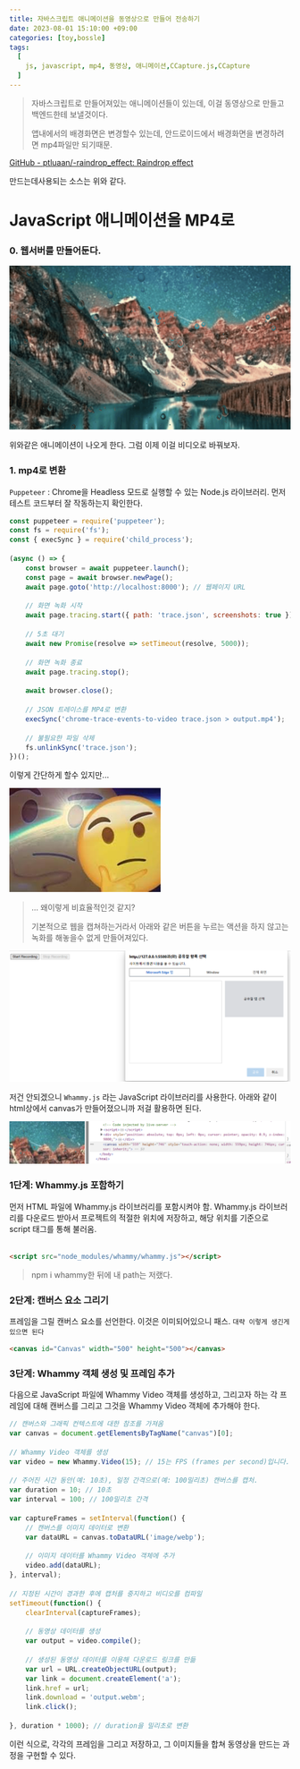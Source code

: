 ```yaml
---
title: 자바스크립트 애니메이션을 동영상으로 만들어 전송하기
date: 2023-08-01 15:10:00 +09:00
categories: [toy,bossle]
tags:
  [
    js, javascript, mp4, 동영상, 애니메이션,CCapture.js,CCapture
  ]
---
```


> 자바스크립트로 만들어져있는 애니메이션들이 있는데, 이걸 동영상으로 만들고 백엔드한테 보낼것이다.
>
> 앱내에서의 배경화면은 변경할수 있는데, 안드로이드에서 배경화면을 변경하려면 mp4파일만 되기때문.

   [GitHub - ptluaan/-raindrop_effect: Raindrop effect](https://github.com/ptluaan/-raindrop_effect) 

만드는데사용되는 소스는 위와 같다.

   



# JavaScript 애니메이션을 MP4로

### 0. 웹서버를 만들어둔다.

![rain](https://raw.githubusercontent.com/bunju20/image_server/main/img_/rain-1690874865460-3.gif)

위와같은 애니메이션이 나오게 한다. 그럼 이제 이걸 비디오로 바꿔보자.

   

### 1. mp4로 변환

`Puppeteer`  : Chrome을 Headless 모드로 실행할 수 있는 Node.js 라이브러리. 먼저 테스트 코드부터 잘 작동하는지 확인한다.

```js
const puppeteer = require('puppeteer');
const fs = require('fs');
const { execSync } = require('child_process');

(async () => {
    const browser = await puppeteer.launch();
    const page = await browser.newPage();
    await page.goto('http://localhost:8000'); // 웹페이지 URL

    // 화면 녹화 시작
    await page.tracing.start({ path: 'trace.json', screenshots: true });

    // 5초 대기
    await new Promise(resolve => setTimeout(resolve, 5000));

    // 화면 녹화 종료
    await page.tracing.stop();

    await browser.close();

    // JSON 트레이스를 MP4로 변환
    execSync('chrome-trace-events-to-video trace.json > output.mp4');

    // 불필요한 파일 삭제
    fs.unlinkSync('trace.json');
})();

```

이렇게 간단하게 할수 있지만...

![images](https://raw.githubusercontent.com/bunju20/image_server/main/img_/images-1691116659932-1.jpeg)

> ... 왜이렇게 비효율적인것 같지?
>
> 기본적으로 웹을 캡쳐하는거라서 아래와 같은 버튼을 누르는 액션을 하지 않고는 녹화를 해놓을수 없게 만들어져있다.

![image-20230804113832166](https://raw.githubusercontent.com/bunju20/image_server/main/img_/image-20230804113832166.png)



   

 저건 안되겠으니 `Whammy.js` 라는 JavaScript 라이브러리를 사용한다. 아래와 같이 html상에서 canvas가 만들어졌으니까 저걸 활용하면 된다.

![image-20230805132320346](https://raw.githubusercontent.com/bunju20/image_server/main/img_/image-20230805132320346.png)

   

### **1단계: Whammy.js 포함하기**

먼저 HTML 파일에 Whammy.js 라이브러리를 포함시켜야 함. Whammy.js 라이브러리를 다운로드 받아서 프로젝트의 적절한 위치에 저장하고, 해당 위치를 기준으로 script 태그를 통해 불러옴.

```html

<script src="node_modules/whammy/whammy.js"></script>
```

> npm i whammy한 뒤에 내 path는 저랬다.

   

### **2단계: 캔버스 요소 그리기**

프레임을 그릴 캔버스 요소를 선언한다. 이것은 이미되어있으니 패스. `대략 이렇게 생긴게 있으면 된다`

```html
<canvas id="Canvas" width="500" height="500"></canvas>
```

   

### **3단계: Whammy 객체 생성 및 프레임 추가**

다음으로 JavaScript 파일에 Whammy Video 객체를 생성하고, 그리고자 하는 각 프레임에 대해 캔버스를 그리고 그것을 Whammy Video 객체에 추가해야 한다.

```js
// 캔버스와 그래픽 컨텍스트에 대한 참조를 가져옴
var canvas = document.getElementsByTagName("canvas")[0];

// Whammy Video 객체를 생성
var video = new Whammy.Video(15); // 15는 FPS (frames per second)입니다.

// 주어진 시간 동안(예: 10초), 일정 간격으로(예: 100밀리초) 캔버스를 캡처.
var duration = 10; // 10초
var interval = 100; // 100밀리초 간격

var captureFrames = setInterval(function() {
    // 캔버스를 이미지 데이터로 변환
    var dataURL = canvas.toDataURL('image/webp');

    // 이미지 데이터를 Whammy Video 객체에 추가
    video.add(dataURL);
}, interval);

// 지정된 시간이 경과한 후에 캡처를 중지하고 비디오를 컴파일
setTimeout(function() {
    clearInterval(captureFrames);

    // 동영상 데이터를 생성
    var output = video.compile();

    // 생성된 동영상 데이터를 이용해 다운로드 링크를 만듦
    var url = URL.createObjectURL(output);
    var link = document.createElement('a');
    link.href = url;
    link.download = 'output.webm';
    link.click();

}, duration * 1000); // duration을 밀리초로 변환

```

   

이런 식으로, 각각의 프레임을 그리고 저장하고, 그 이미지들을 합쳐 동영상을 만드는 과정을 구현할 수 있다. 

